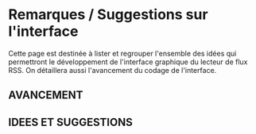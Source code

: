 # Remarques / Suggestions sur l'interface #

Cette page est destinée à lister et regrouper l'ensemble des idées qui permettront le développement de l'interface graphique du lecteur de flux RSS. On détaillera aussi l'avancement du codage de l'interface.


## AVANCEMENT ##



## IDEES ET SUGGESTIONS ##
